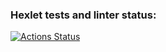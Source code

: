 ### Hexlet tests and linter status:
[![Actions Status](https://github.com/RuslanGuseynov/frontend-project-44/actions/workflows/hexlet-check.yml/badge.svg)](https://github.com/RuslanGuseynov/frontend-project-44/actions)